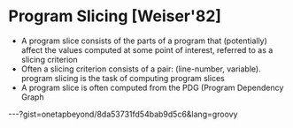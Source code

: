# Program Slicing [Weiser'82]

* A program slice consists of the parts of a program that (potentially) affect the values computed at some point of interest, referred to as a slicing criterion
* Often a slicing criterion consists of a pair:
(line-number, variable).
program slicing is the task of computing program slices
* A program slice is often computed from the PDG (Program Dependency Graph

---?gist=onetapbeyond/8da53731fd54bab9d5c6&lang=groovy
